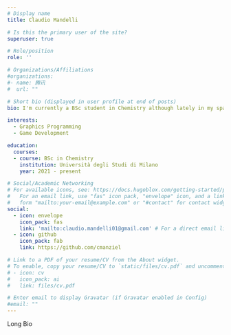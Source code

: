 ```yaml
---
# Display name
title: Claudio Mandelli

# Is this the primary user of the site?
superuser: true

# Role/position
role: ''

# Organizations/Affiliations
#organizations:
#- name: 腾讯
#  url: ""

# Short bio (displayed in user profile at end of posts)
bio: I'm currently a BSc student in Chemistry although lately in my spare time i often find myself trying to learn about programming and creating something with it. I'm curious about the low level aspects of how things work, that's why i focused on OpenGL, C and C++ so far and tried to create as much as possible from scratch. I consider myself a person capable of adapting to various contexts since i've done different types of jobs in the past, and very eager to learn, i always try to make time in the day to expand my knowlege about a topic. I like enjoying my free time practicing and watching sports or going on an hike. My main choices when it comes to entertainment are podcasts and stand-up comedy.

interests:
  - Graphics Programming
  - Game Development

education:
  courses:
  - course: BSc in Chemistry
    institution: Università degli Studi di Milano
    year: 2021 - present

# Social/Academic Networking
# For available icons, see: https://docs.hugoblox.com/getting-started/page-builder/#icons
#   For an email link, use "fas" icon pack, "envelope" icon, and a link in the
#   form "mailto:your-email@example.com" or "#contact" for contact widget.
social:
  - icon: envelope
    icon_pack: fas
    link: 'mailto:claudio.mandelli01@gmail.com' # For a direct email link, use "mailto:test@example.org".
  - icon: github
    icon_pack: fab
    link: https://github.com/cmanziel

# Link to a PDF of your resume/CV from the About widget.
# To enable, copy your resume/CV to `static/files/cv.pdf` and uncomment the lines below.
# - icon: cv
#   icon_pack: ai
#   link: files/cv.pdf

# Enter email to display Gravatar (if Gravatar enabled in Config)
#email: ""
---
```


Long Bio